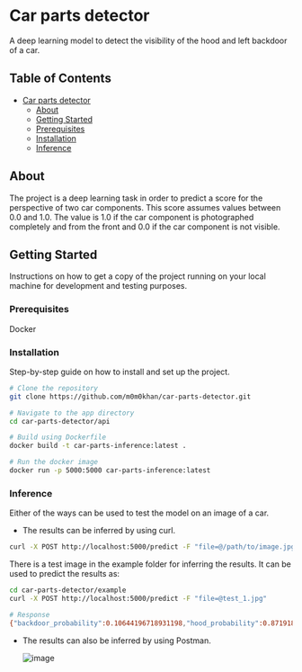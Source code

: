 # Car parts detector

A deep learning model to detect the visibility of the hood and left backdoor of a car.

## Table of Contents

- [Car parts detector](#project-name)
  - [About](#about)
  - [Getting Started](#getting-started)
  - [Prerequisites](#prerequisites)
  - [Installation](#installation)
  - [Inference](#inference)

## About

The project is a deep learning task in order to predict a score for the perspective of two car components. This score assumes values between 0.0 and 1.0. The value is 1.0 if the car component is photographed completely and from the front and 0.0 if the car component is not visible.


## Getting Started

Instructions on how to get a copy of the project running on your local machine for development and testing purposes.


### Prerequisites

Docker

### Installation

Step-by-step guide on how to install and set up the project.

```bash
# Clone the repository
git clone https://github.com/m0m0khan/car-parts-detector.git

# Navigate to the app directory
cd car-parts-detector/api

# Build using Dockerfile
docker build -t car-parts-inference:latest .

# Run the docker image
docker run -p 5000:5000 car-parts-inference:latest
```

### Inference

Either of the ways can be used to test the model on an image of a car.

- The results can be inferred by using curl.

```bash
curl -X POST http://localhost:5000/predict -F "file=@/path/to/image.jpg"
```

There is a test image in the example folder for inferring the results. It can be used to predict the results as:

```bash
cd car-parts-detector/example
curl -X POST http://localhost:5000/predict -F "file=@test_1.jpg"

# Response
{"backdoor_probability":0.10644196718931198,"hood_probability":0.871918797492981}
```

- The results can also be inferred by using Postman.

  ![image](https://github.com/user-attachments/assets/7a3a37d3-acf6-44a7-a249-26e0a26afa50)
